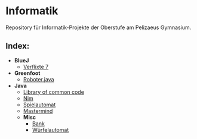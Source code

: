# Informatik

Repository für Informatik-Projekte der Oberstufe am Pelizaeus Gymnasium.

## Index:
- **BlueJ**
  - [Verflixte 7](BlueJ/Verflixte%207)
- **Greenfoot**
  - [Roboter.java](Greenfoot/Roboter_Szenario/Roboter.java)
- **Java**
  - [Library of common code](Java//src/main/java/xyz/wilzer/Common)
  - [Nim](Java//src/main/java/xyz/wilzer/Nim)
  - [Spielautomat](Java/src//main/java/xyz/wilzer/Spielautomat)
  - [Mastermind](Java/src//main/java/xyz/wilzer/Mastermind)
  - **Misc**
    - [Bank](Java/src//main/java/xyz/wilzer/Spielautomat/Misc/Bank)
    - [Würfelautomat](Java/src//main/java/xyz/wilzer/Spielautomat/Misc/diceAutomata)
